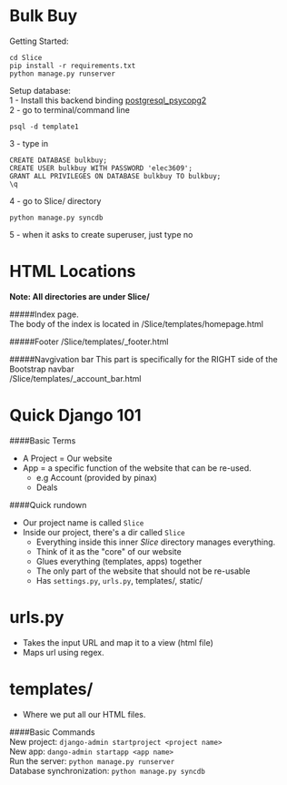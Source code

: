 Bulk Buy
=====================


Getting Started:

    cd Slice
    pip install -r requirements.txt
    python manage.py runserver

Setup database:    
1 - Install this backend binding
[postgresql_psycopg2](http://initd.org/psycopg/)    
2 - go to terminal/command line   
  
    psql -d template1

3 - type in    

    CREATE DATABASE bulkbuy;    
    CREATE USER bulkbuy WITH PASSWORD 'elec3609';    
    GRANT ALL PRIVILEGES ON DATABASE bulkbuy TO bulkbuy;    
    \q    

4 - go to Slice/ directory    

    python manage.py syncdb    

5 - when it asks to create superuser, just type no    


HTML Locations
===============
**Note: All directories are under Slice/**

#####Index page.    
The body of the index is located in 
/Slice/templates/homepage.html

#####Footer
/Slice/templates/_footer.html

#####Navgivation bar
This part is specifically for the RIGHT side of the Bootstrap navbar    
/Slice/templates/_account_bar.html


Quick Django 101
===============
####Basic Terms
- A Project = Our website
- App = a specific function of the website that can be re-used.
  - e.g Account (provided by pinax)
  - Deals    

####Quick rundown   
- Our project name is called `Slice`   
- Inside our project, there's a dir called `Slice`   
  - Everything inside this inner *Slice* directory manages everything. 
  - Think of it as the "core" of our website
  - Glues everything (templates, apps) together    
  - The only part of the website that should not be re-usable   
  - Has `settings.py`, `urls.py`, templates/, static/

urls.py
=======
- Takes the input URL and map it to a view (html file)  
- Maps url using regex.  

templates/    
==========
- Where we put all our HTML files. 

####Basic Commands    
New project:   `django-admin startproject <project name>`    
New app:    `dango-admin startapp <app name>`    
Run the server:   `python manage.py runserver`    
Database synchronization:     `python manage.py syncdb`